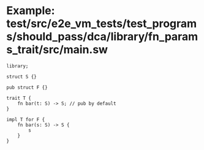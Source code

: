 # Example: test/src/e2e_vm_tests/test_programs/should_pass/dca/library/fn_params_trait/src/main.sw

```sway
library;

struct S {}

pub struct F {}

trait T {
    fn bar(t: S) -> S; // pub by default
}

impl T for F {
    fn bar(s: S) -> S {
        s
    }
}

```
